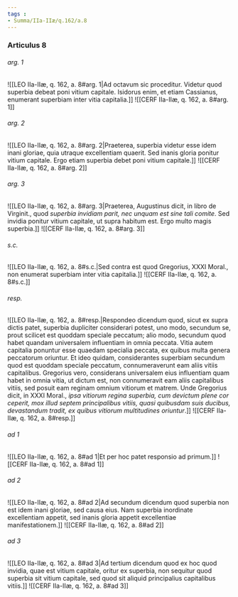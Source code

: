 ```yaml
---
tags : 
- Summa/IIa-IIæ/q.162/a.8
---
```


### Articulus 8

###### arg. 1
![[LEO IIa-IIæ, q. 162, a. 8#arg. 1|Ad octavum sic proceditur. Videtur quod superbia debeat poni vitium capitale. Isidorus enim, et etiam Cassianus, enumerant superbiam inter vitia capitalia.]]
![[CERF IIa-IIæ, q. 162, a. 8#arg. 1]]

###### arg. 2
![[LEO IIa-IIæ, q. 162, a. 8#arg. 2|Praeterea, superbia videtur esse idem inani gloriae, quia utraque excellentiam quaerit. Sed inanis gloria ponitur vitium capitale. Ergo etiam superbia debet poni vitium capitale.]]
![[CERF IIa-IIæ, q. 162, a. 8#arg. 2]]

###### arg. 3
![[LEO IIa-IIæ, q. 162, a. 8#arg. 3|Praeterea, Augustinus dicit, in libro de Virginit., quod *superbia invidiam parit, nec unquam est sine tali comite*. Sed invidia ponitur vitium capitale, ut supra habitum est. Ergo multo magis superbia.]]
![[CERF IIa-IIæ, q. 162, a. 8#arg. 3]]

###### s.c.
![[LEO IIa-IIæ, q. 162, a. 8#s.c.|Sed contra est quod Gregorius, XXXI Moral., non enumerat superbiam inter vitia capitalia.]]
![[CERF IIa-IIæ, q. 162, a. 8#s.c.]]

###### resp.
![[LEO IIa-IIæ, q. 162, a. 8#resp.|Respondeo dicendum quod, sicut ex supra dictis patet, superbia dupliciter considerari potest, uno modo, secundum se, prout scilicet est quoddam speciale peccatum; alio modo, secundum quod habet quandam universalem influentiam in omnia peccata. Vitia autem capitalia ponuntur esse quaedam specialia peccata, ex quibus multa genera peccatorum oriuntur. Et ideo quidam, considerantes superbiam secundum quod est quoddam speciale peccatum, connumeraverunt eam aliis vitiis capitalibus. Gregorius vero, considerans universalem eius influentiam quam habet in omnia vitia, ut dictum est, non connumeravit eam aliis capitalibus vitiis, sed posuit eam reginam omnium vitiorum et matrem. Unde Gregorius dicit, in XXXI Moral., *ipsa vitiorum regina superbia, cum devictum plene cor ceperit, mox illud septem principalibus vitiis, quasi quibusdam suis ducibus, devastandum tradit, ex quibus vitiorum multitudines oriuntur*.]]
![[CERF IIa-IIæ, q. 162, a. 8#resp.]]

###### ad 1
![[LEO IIa-IIæ, q. 162, a. 8#ad 1|Et per hoc patet responsio ad primum.]]
![[CERF IIa-IIæ, q. 162, a. 8#ad 1]]

###### ad 2
![[LEO IIa-IIæ, q. 162, a. 8#ad 2|Ad secundum dicendum quod superbia non est idem inani gloriae, sed causa eius. Nam superbia inordinate excellentiam appetit, sed inanis gloria appetit excellentiae manifestationem.]]
![[CERF IIa-IIæ, q. 162, a. 8#ad 2]]

###### ad 3
![[LEO IIa-IIæ, q. 162, a. 8#ad 3|Ad tertium dicendum quod ex hoc quod invidia, quae est vitium capitale, oritur ex superbia, non sequitur quod superbia sit vitium capitale, sed quod sit aliquid principalius capitalibus vitiis.]]
![[CERF IIa-IIæ, q. 162, a. 8#ad 3]]


